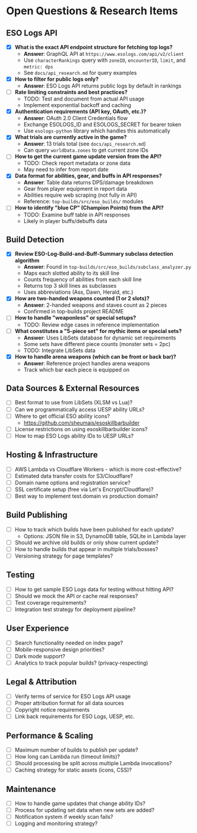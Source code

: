 # Open Questions & Research Items

## ESO Logs API
- [x] **What is the exact API endpoint structure for fetching top logs?**
  - **Answer**: GraphQL API at `https://www.esologs.com/api/v2/client`
  - Use `characterRankings` query with `zoneID`, `encounterID`, `limit`, and `metric: dps`
  - See `docs/api_research.md` for query examples
- [x] **How to filter for public logs only?**
  - **Answer**: ESO Logs API returns public logs by default in rankings
- [ ] **Rate limiting constraints and best practices?**
  - TODO: Test and document from actual API usage
  - Implement exponential backoff and caching
- [x] **Authentication requirements (API key, OAuth, etc.)?**
  - **Answer**: OAuth 2.0 Client Credentials flow
  - Exchange ESOLOGS_ID and ESOLOGS_SECRET for bearer token
  - Use `esologs-python` library which handles this automatically
- [x] **What trials are currently active in the game?**
  - **Answer**: 13 trials total (see `docs/api_research.md`)
  - Can query `worldData.zones` to get current zone IDs
- [ ] **How to get the current game update version from the API?**
  - TODO: Check report metadata or zone data
  - May need to infer from report date
- [x] **Data format for abilities, gear, and buffs in API responses?**
  - **Answer**: Table data returns DPS/damage breakdown
  - Gear from player equipment in report data
  - Abilities require web scraping (not fully in API)
  - Reference: `top-builds/src/eso_builds/` modules
- [ ] **How to identify "blue CP" (Champion Points) from the API?**
  - TODO: Examine buff table in API responses
  - Likely in player buffs/debuffs data 

## Build Detection
- [x] **Review ESO-Log-Build-and-Buff-Summary subclass detection algorithm**
  - **Answer**: Found in `top-builds/src/eso_builds/subclass_analyzer.py`
  - Maps each slotted ability to its skill line
  - Counts frequency of abilities from each skill line
  - Returns top 3 skill lines as subclasses
  - Uses abbreviations (Ass, Dawn, Herald, etc.)
- [x] **How are two-handed weapons counted (1 or 2 slots)?**
  - **Answer**: 2-handed weapons and staves count as 2 pieces
  - Confirmed in top-builds project README
- [ ] **How to handle "weaponless" or special setups?**
  - TODO: Review edge cases in reference implementation
- [ ] **What constitutes a "5-piece set" for mythic items or special sets?**
  - **Answer**: Uses LibSets database for dynamic set requirements
  - Some sets have different piece counts (monster sets = 2pc)
  - TODO: Integrate LibSets data
- [x] **How to handle arena weapons (which can be front or back bar)?**
  - **Answer**: Reference project handles arena weapons
  - Track which bar each piece is equipped on

## Data Sources & External Resources
- [ ] Best format to use from LibSets (XLSM vs Lua)?
- [ ] Can we programmatically access UESP ability URLs?
- [ ] Where to get official ESO ability icons?
  - https://github.com/sheumais/esoskillbarbuilder
- [ ] License restrictions on using esoskillbarbuilder icons?
- [ ] How to map ESO Logs ability IDs to UESP URLs?

## Hosting & Infrastructure
- [ ] AWS Lambda vs Cloudflare Workers - which is more cost-effective?
- [ ] Estimated data transfer costs for S3/Cloudflare?
- [ ] Domain name options and registration service?
- [ ] SSL certificate setup (free via Let's Encrypt/Cloudflare)?
- [ ] Best way to implement test.domain vs production domain?

## Build Publishing
- [ ] How to track which builds have been published for each update?
  - Options: JSON file in S3, DynamoDB table, SQLite in Lambda layer
- [ ] Should we archive old builds or only show current update?
- [ ] How to handle builds that appear in multiple trials/bosses?
- [ ] Versioning strategy for page templates?

## Testing
- [ ] How to get sample ESO Logs data for testing without hitting API?
- [ ] Should we mock the API or cache real responses?
- [ ] Test coverage requirements?
- [ ] Integration test strategy for deployment pipeline?

## User Experience
- [ ] Search functionality needed on index page?
- [ ] Mobile-responsive design priorities?
- [ ] Dark mode support?
- [ ] Analytics to track popular builds? (privacy-respecting)

## Legal & Attribution
- [ ] Verify terms of service for ESO Logs API usage
- [ ] Proper attribution format for all data sources
- [ ] Copyright notice requirements
- [ ] Link back requirements for ESO Logs, UESP, etc.

## Performance & Scaling
- [ ] Maximum number of builds to publish per update?
- [ ] How long can Lambda run (timeout limits)?
- [ ] Should processing be split across multiple Lambda invocations?
- [ ] Caching strategy for static assets (icons, CSS)?

## Maintenance
- [ ] How to handle game updates that change ability IDs?
- [ ] Process for updating set data when new sets are added?
- [ ] Notification system if weekly scan fails?
- [ ] Logging and monitoring strategy?
